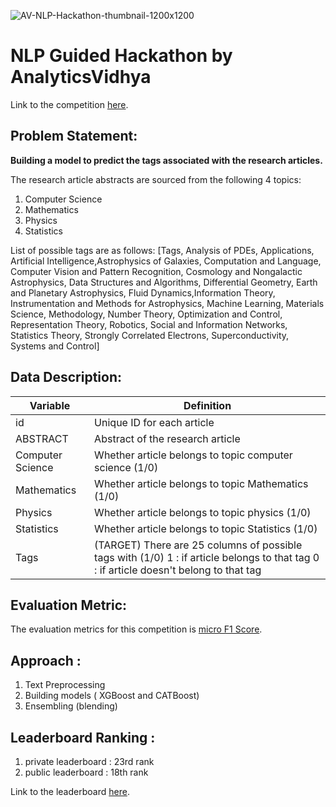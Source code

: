 ![AV-NLP-Hackathon-thumbnail-1200x1200](https://datahack-prod.s3.ap-south-1.amazonaws.com/__sized__/contest_cover/cover_copy-thumbnail-1200x1200-90.jpg)

# NLP Guided Hackathon by AnalyticsVidhya

Link to the competition [here](https://datahack.analyticsvidhya.com/contest/hacklive-3-guided-hackathon-text-classification/).

## Problem Statement:

**Building a model to  predict the tags associated with the research  articles.**

The research article abstracts are sourced from the following 4 topics: 
1. Computer Science
2. Mathematics
3. Physics
4. Statistics

List of possible tags are as follows:
[Tags, Analysis of PDEs, Applications, Artificial Intelligence,Astrophysics of Galaxies, Computation and Language, Computer Vision and Pattern Recognition, Cosmology and Nongalactic Astrophysics, Data Structures and Algorithms, Differential Geometry, Earth and Planetary Astrophysics, Fluid Dynamics,Information Theory, Instrumentation and Methods for Astrophysics, Machine Learning, Materials Science, Methodology, Number Theory, Optimization and Control, Representation Theory, Robotics, Social and Information Networks, Statistics Theory, Strongly Correlated Electrons, Superconductivity, Systems and Control]

## Data Description:


| __Variable__ | __Definition__ |
|-------------|------------|
| id         | Unique ID for each article     |
| ABSTRACT         | Abstract of the research article     |
| Computer Science         | Whether article belongs to topic computer science (1/0)     |
| Mathematics         | Whether article belongs to topic Mathematics (1/0)     |
| Physics        | Whether article belongs to topic physics (1/0)     |
| Statistics         | Whether article belongs to topic Statistics (1/0)     |
| Tags        | (TARGET) There are 25 columns of possible tags with (1/0) 1 : if article belongs to that tag 0 : if article doesn't belong to that tag     |

## Evaluation Metric:
The evaluation metrics for this competition is [micro F1 Score](https://scikit-learn.org/stable/modules/generated/sklearn.metrics.f1_score.html).	

## Approach :
1. Text Preprocessing
2. Building models ( XGBoost and CATBoost) 
3. Ensembling (blending)

## Leaderboard Ranking :
1. private leaderboard : 23rd rank
2. public leaderboard : 18th rank 

Link to the leaderboard [here](https://datahack.analyticsvidhya.com/contest/hacklive-3-guided-hackathon-text-classification/#LeaderBoard).
